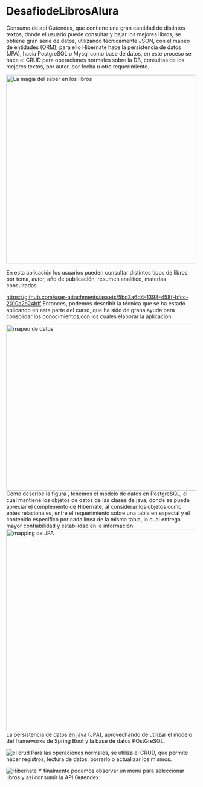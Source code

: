 # DesafiodeLibrosAlura
Consumo de api Gutendex, que contiene una gran cantidad de distintos textos, donde el usuario puede consultar y bajar los mejores libros, se obtiene gran serie de datos, utilizando técnicamente JSON, con el mapeo de entidades (ORM), para ello Hibernate hace la persistencia de datos (JPA), hacia PostgreSQL o Mysql como base de datos, en este proceso se hace el CRUD para operaciones normales sobre la DB, consultas de los mejores textos, por autor, por fecha u otro requerimiento.

<img width="500" height="500" alt="La magia del saber en los libros" src="https://github.com/user-attachments/assets/9d9f2d2b-cee9-4c6c-b61e-80071e189450" />

En esta aplicación los usuarios pueden consultar distintos tipos de libros, por tema, autor, año de publicación, resumen analítico, materias consultadas.

https://github.com/user-attachments/assets/5bd3a6d4-1398-458f-bfcc-2010a2e24bff
Entonces, podemos describir la técnica que se ha estado aplicando en esta parte del curso, que ha sido de grana ayuda para consolidar los conocimientos,con los cuales elaborar la aplicación:

<img width="734" height="438" alt="mapeo de datos" src="https://github.com/user-attachments/assets/f874c925-74ef-4634-84d4-b4d54120fb19" />
Como describe la figura , tenemos el modelo de datos en PostgreSQL, el cual mantiene los objetos de datos de las clases de java, donde se puede apreciar el complemento de Hibernate, al considerar los objetos como entes relacionales, entre el requerimiento sobre una tabla en especial y el contenido específico por cada línea de la misma tabla, lo cual entrega mayor confiabilidad y estabilidad en la información.

<img width="835" height="535" alt="mapping de JPA" src="https://github.com/user-attachments/assets/51f409db-a62e-4b8f-b22d-e242669c1d9e" />
La persistencia de datos en java (JPA), aprovechando de utilizar el modelo del frameworks de Spring Boot y la base de datos POstGreSQL.

![el crud](https://github.com/user-attachments/assets/940c9667-e87f-454e-a197-5afbd86e1c2d)
Para las operaciones normales, se utiliza el CRUD, que permite hacer registros, lectura de datos, borrarlo o actualizar los mismos.

![Hibernate](https://github.com/user-attachments/assets/c97a933f-f4a3-4edd-824c-f8da9bcaca46)
Y finalmente podemos observar un menú para seleccionar libros y así consumir la API Gutendex:





